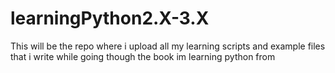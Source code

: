 # learningPython2.X-3.X
This will be the repo where i upload all my learning scripts and example files that i write while going though the book im learning python from
